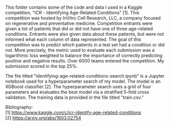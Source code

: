 This folder contains some of the code and data I used in a Kaggle competition, "ICR - Identifying Age-Related Conditions" [1].  This competition was hosted by InVitro Cell Research, LLC, a company focused on regenerative and preventative medicine.  Competition entrants were given a list of patients that did or did not have one of three age-related conditions.  Entrants were also given data about these patients, but were not informed what each column of data represented.  The goal of this competition was to predict which patients in a test set had a condition or did not.  More precisely, the metric used to evaluate each submission was a logarithmic loss weighted to balance the importance of correctly predicting positive and negative results.  Over 6000 teams entered the competition.  My submission scored in the top 25%.

The file titled "identifying-age-related-conditions-search.ipynb" is a Jupyter notebook used for a hyperparameter search of my model.  The model is an XGBoost classifier [2].  The hyperparameter search uses a grid of four parameters and evaluates the best model via a stratified 5-fold cross validation.  The training data is provided in the file titled "train.csv."

Bibliography:  
[1] https://www.kaggle.com/c/icr-identify-age-related-conditions  
[2] https://arxiv.org/abs/1603.02754

